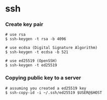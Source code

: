 # ssh

### Create key pair
```shell
# use rsa
$ ssh-keygen -t rsa -b 4096

# use ecdsa (Digital Signature Algorithm)
$ ssh-keygen -t ecdsa -b 521

# use ed25519 (OpenSSH)
$ ssh-keygen -t ed25519
```

### Copying public key to a server
```shell
# assuming you created a ed25519 key
$ ssh-copy-id -i ~/.ssh/ed25519 $USER@$HOST
```